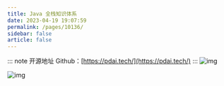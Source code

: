 ```yaml
---
title: Java 全栈知识体系
date: 2023-04-19 19:07:59
permalink: /pages/10136/
sidebar: false
article: false
---
```

::: note 开源地址
Github：[https://pdai.tech/](https://pdai.tech/)
:::
![img](/img/open/10136/9b2a10d77da35f0b2dd9fd882b6d5d3d.png)

![img](/img/open/10136/52826429df070c9999c341aae6259610.png)

